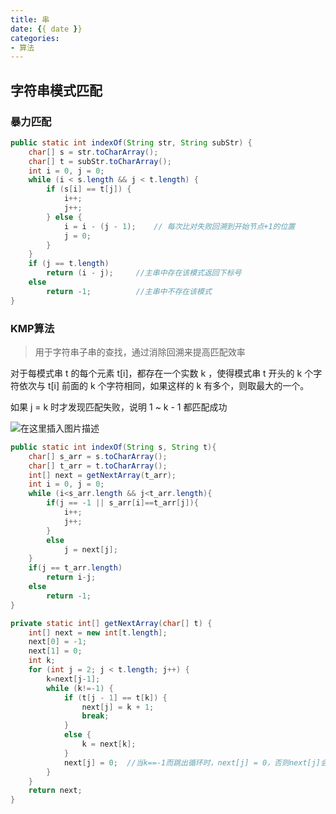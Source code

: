 ```yaml
---
title: 串
date: {{ date }}
categories:
- 算法
---
```


## 字符串模式匹配

### 暴力匹配

```java
public static int indexOf(String str, String subStr) {
    char[] s = str.toCharArray();
    char[] t = subStr.toCharArray();
    int i = 0, j = 0;
    while (i < s.length && j < t.length) {
        if (s[i] == t[j]) {
            i++;
            j++;
        } else {
            i = i - (j - 1);	// 每次比对失败回溯到开始节点+1的位置
            j = 0;
        }
    }
    if (j == t.length)
        return (i - j);     //主串中存在该模式返回下标号
    else
        return -1;          //主串中不存在该模式
}
```

### KMP算法

> 用于字符串子串的查找，通过消除回溯来提高匹配效率

对于每模式串 t 的每个元素 t[i]，都存在一个实数 k ，使得模式串 t 开头的 k 个字符依次与 t[i] 前面的 k 个字符相同，如果这样的 k 有多个，则取最大的一个。

如果 j = k 时才发现匹配失败，说明 1 ~ k - 1 都匹配成功

![在这里插入图片描述](https://img-blog.csdnimg.cn/2021020420593768.png?x-oss-process=image/watermark,type_ZmFuZ3poZW5naGVpdGk,shadow_10,text_aHR0cHM6Ly9ibG9nLmNzZG4ubmV0L3dlaXhpbl80MjEwMzAyNg==,size_16,color_FFFFFF,t_70)

```java
public static int indexOf(String s, String t){
    char[] s_arr = s.toCharArray();
    char[] t_arr = t.toCharArray();
    int[] next = getNextArray(t_arr);
    int i = 0, j = 0;
    while (i<s_arr.length && j<t_arr.length){
        if(j == -1 || s_arr[i]==t_arr[j]){
            i++;
            j++;
        }
        else
            j = next[j];
    }
    if(j == t_arr.length)
        return i-j;
    else
        return -1;
}

private static int[] getNextArray(char[] t) {
    int[] next = new int[t.length];
    next[0] = -1;
    next[1] = 0;
    int k;
    for (int j = 2; j < t.length; j++) {
        k=next[j-1];
        while (k!=-1) {
            if (t[j - 1] == t[k]) {
                next[j] = k + 1;
                break;
            }
            else {
                k = next[k];
            }
            next[j] = 0;  //当k==-1而跳出循环时，next[j] = 0，否则next[j]会在break之前被赋值
        }
    }
    return next;
}
```

